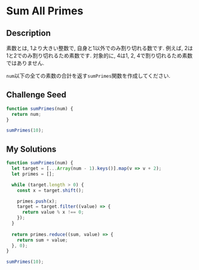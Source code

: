 # Sum All Primes

## Description
素数とは, 1より大きい整数で, 自身と1以外でのみ割り切れる数です.
例えば, 2は1と2でのみ割り切れるため素数です.
対象的に, 4は1, 2, 4で割り切れるため素数ではありません.

`num`以下の全ての素数の合計を返す`sumPrimes`関数を作成してください.

## Challenge Seed
```js
function sumPrimes(num) {
  return num;
}

sumPrimes(10);

```

## My Solutions
```js
function sumPrimes(num) {
  let target = [...Array(num - 1).keys()].map(v => v + 2);
  let primes = [];

  while (target.length > 0) {
    const x = target.shift();

    primes.push(x);
    target = target.filter((value) => {
      return value % x !== 0;
    });
  }
  
  return primes.reduce((sum, value) => {
    return sum + value;
  }, 0);
}

sumPrimes(10);
```